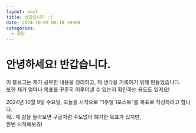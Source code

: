 ```yaml
---
layout: post
title: 반갑습니다 :)
date: 2024-10-09 00:18 +0900
categories:
  - 잡담
---
```


# 안녕하세요! 반갑습니다.

이 블로그는 제가 공부한 내용을 정리하고, 제 생각을 기록하기 위해 만들었습니다.  
또한 제가 얼마나 목표를 꾸준히 이루어낼 수 있는지 확인하는 용도도 있지요!

2024년 10월 9일 수요일, 오늘을 시작으로 "1주일 1포스트"를 목표로 작성하려고 합니다.  
뭐.. 제 삶을 돌아보면 구글처럼 수도없이 폐기한 목표가 있지만,  
한번 시작해보죠!
